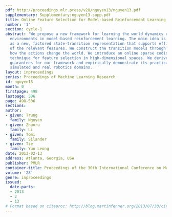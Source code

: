 ```yaml
---
pdf: http://proceedings.mlr.press/v28/nguyen13/nguyen13.pdf
supplementary: Supplementary:nguyen13-supp.pdf
title: Online Feature Selection for Model-based Reinforcement Learning
number: '1'
section: cycle-1
abstract: 'We propose a new framework for learning the world dynamics of feature-rich
  environments in model-based reinforcement learning. The main idea is formalized
  as a new, factored state-transition representation that supports efficient online-learning
  of the relevant features. We construct the transition models through predicting
  how the actions change the world. We introduce an online sparse coding learning
  technique for feature selection in high-dimensional spaces. We derive theoretical
  guarantees for our framework and empirically demonstrate its practicality in both
  simulated and real robotics domains.  '
layout: inproceedings
series: Proceedings of Machine Learning Research
id: nguyen13
month: 0
firstpage: 498
lastpage: 506
page: 498-506
sections: 
author:
- given: Trung
  family: Nguyen
- given: Zhuoru
  family: Li
- given: Tomi
  family: Silander
- given: Tze
  family: Yun Leong
date: 2013-02-13
address: Atlanta, Georgia, USA
publisher: PMLR
container-title: Proceedings of the 30th International Conference on Machine Learning
volume: '28'
genre: inproceedings
issued:
  date-parts:
  - 2013
  - 2
  - 13
# Format based on citeproc: http://blog.martinfenner.org/2013/07/30/citeproc-yaml-for-bibliographies/
---
```

